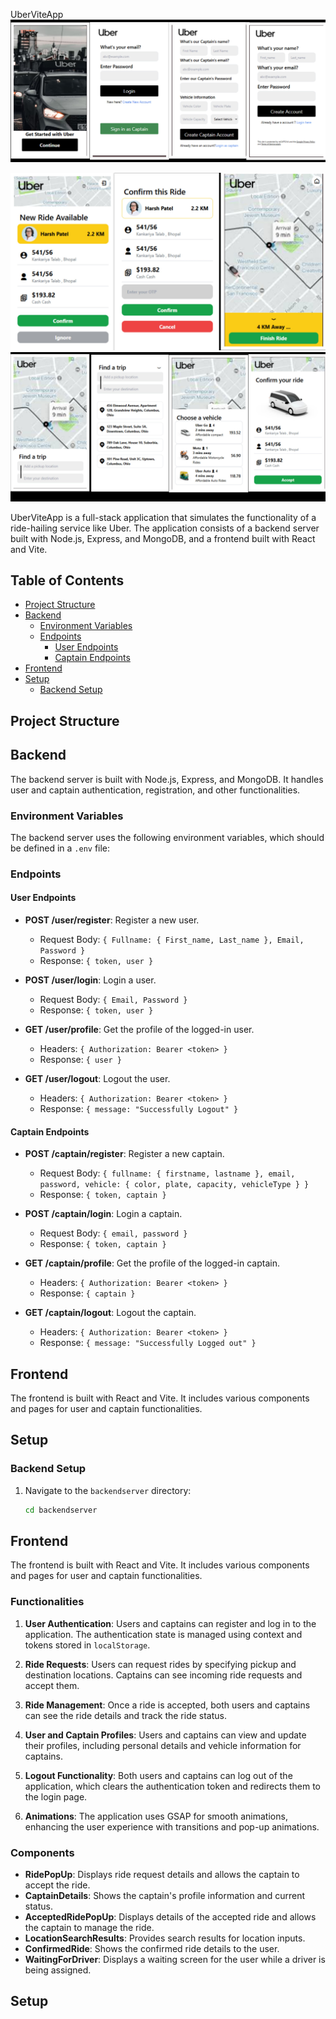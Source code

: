  UberViteApp
![Login/Register UI](LoginRegisterUI.jpg)

![Captain UI](captainUI.jpg)
![useUI](userUI.jpg)

UberViteApp is a full-stack application that simulates the functionality of a ride-hailing service like Uber. The application consists of a backend server built with Node.js, Express, and MongoDB, and a frontend built with React and Vite.

## Table of Contents

- [Project Structure](#project-structure)
- [Backend](#backend)
  - [Environment Variables](#environment-variables)
  - [Endpoints](#endpoints)
    - [User Endpoints](#user-endpoints)
    - [Captain Endpoints](#captain-endpoints)
- [Frontend](#frontend)
- [Setup](#setup)
  - [Backend Setup](#backend-setup)
 

## Project Structure
## Backend

The backend server is built with Node.js, Express, and MongoDB. It handles user and captain authentication, registration, and other functionalities.

### Environment Variables

The backend server uses the following environment variables, which should be defined in a `.env` file:

### Endpoints

#### User Endpoints

- **POST /user/register**: Register a new user.
  - Request Body: `{ Fullname: { First_name, Last_name }, Email, Password }`
  - Response: `{ token, user }`

- **POST /user/login**: Login a user.
  - Request Body: `{ Email, Password }`
  - Response: `{ token, user }`

- **GET /user/profile**: Get the profile of the logged-in user.
  - Headers: `{ Authorization: Bearer <token> }`
  - Response: `{ user }`

- **GET /user/logout**: Logout the user.
  - Headers: `{ Authorization: Bearer <token> }`
  - Response: `{ message: "Successfully Logout" }`

#### Captain Endpoints
- **POST /captain/register**: Register a new captain.
  - Request Body: `{ fullname: { firstname, lastname }, email, password, vehicle: { color, plate, capacity, vehicleType } }`
  - Response: `{ token, captain }`

- **POST /captain/login**: Login a captain.
  - Request Body: `{ email, password }`
  - Response: `{ token, captain }`

- **GET /captain/profile**: Get the profile of the logged-in captain.
  - Headers: `{ Authorization: Bearer <token> }`
  - Response: `{ captain }`

- **GET /captain/logout**: Logout the captain.
  - Headers: `{ Authorization: Bearer <token> }`
  - Response: `{ message: "Successfully Logged out" }`

## Frontend

The frontend is built with React and Vite. It includes various components and pages for user and captain functionalities.

## Setup

### Backend Setup

1. Navigate to the `backendserver` directory:
   ```sh
   cd backendserver
## Frontend

The frontend is built with React and Vite. It includes various components and pages for user and captain functionalities.

### Functionalities

1. **User Authentication**: Users and captains can register and log in to the application. The authentication state is managed using context and tokens stored in `localStorage`.

2. **Ride Requests**: Users can request rides by specifying pickup and destination locations. Captains can see incoming ride requests and accept them.

3. **Ride Management**: Once a ride is accepted, both users and captains can see the ride details and track the ride status.

4. **User and Captain Profiles**: Users and captains can view and update their profiles, including personal details and vehicle information for captains.

5. **Logout Functionality**: Both users and captains can log out of the application, which clears the authentication token and redirects them to the login page.

6. **Animations**: The application uses GSAP for smooth animations, enhancing the user experience with transitions and pop-up animations.

### Components

- **RidePopUp**: Displays ride request details and allows the captain to accept the ride.
- **CaptainDetails**: Shows the captain's profile information and current status.
- **AcceptedRidePopUp**: Displays details of the accepted ride and allows the captain to manage the ride.
- **LocationSearchResults**: Provides search results for location inputs.
- **ConfirmedRide**: Shows the confirmed ride details to the user.
- **WaitingForDriver**: Displays a waiting screen for the user while a driver is being assigned.

## Setup
